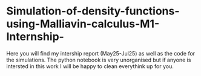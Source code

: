# Simulation-of-density-functions-using-Malliavin-calculus-M1-Internship-
Here you will find my intership report (May25-Jul25) as well as the code for the simulations. The python notebook is very unorganised but if anyone is intersted in this work I will be happy to clean everythink up for you.
